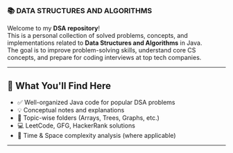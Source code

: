 ### 📚 DATA STRUCTURES AND ALGORITHMS
Welcome to my **DSA repository**!  
This is a personal collection of solved problems, concepts, and implementations related to **Data Structures and Algorithms** in Java.  
The goal is to improve problem-solving skills, understand core CS concepts, and prepare for coding interviews at top tech companies.

---

## 🚀 What You'll Find Here

- ✅ Well-organized Java code for popular DSA problems
- 💡 Conceptual notes and explanations
- 📂 Topic-wise folders (Arrays, Trees, Graphs, etc.)
- 💻 LeetCode, GFG, HackerRank solutions
- 🧠 Time & Space complexity analysis (where applicable)

---
